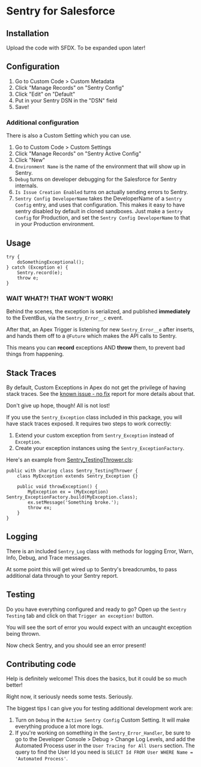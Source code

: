 # Sentry for Salesforce

## Installation

Upload the code with SFDX. To be expanded upon later!

## Configuration

1. Go to Custom Code > Custom Metadata
2. Click "Manage Records" on "Sentry Config"
3. Click "Edit" on "Default"
4. Put in your Sentry DSN in the "DSN" field
5. Save!

### Additional configuration

There is also a Custom Setting which you can use.

1. Go to Custom Code > Custom Settings
2. Click "Manage Records" on "Sentry Active Config"
3. Click "New"
4. `Environment Name` is the name of the environment that will show up in Sentry.
5. `Debug` turns on developer debugging for the Salesforce for Sentry internals.
6. `Is Issue Creation Enabled` turns on actually sending errors to Sentry.
7. `Sentry Config DeveloperName` takes the DeveloperName of a `Sentry Config` entry, and uses that configuration. This makes it easy to have sentry disabled by default in cloned sandboxes. Just make a `Sentry Config` for Production, and set the `Sentry Config DeveloperName` to that in your Production environment.

## Usage

```
try {
    doSomethingExceptional();
} catch (Exception e) {
    Sentry.record(e);
    throw e;
}
```

### WAIT WHAT?! THAT WON'T WORK!

Behind the scenes, the exception is serialized, and published **immediately** to the EventBus, via the `Sentry_Error__c` event.

After that, an Apex Trigger is listening for new `Sentry_Error__e` after inserts, and hands them off to a `@Future` which makes the API calls to Sentry. 

This means you can **record** exceptions AND **throw** them, to prevent bad things from happening.

## Stack Traces

By default, Custom Exceptions in Apex do not get the privilege of having stack traces. See the [known issue - no fix](https://success.salesforce.com/issues_view?id=a1p300000008dVIAAY) report for more details about that.

Don't give up hope, though! All is not lost!

If you use the `Sentry_Exception` class included in this package, you will have stack traces exposed. It requires two steps to work correctly:

1. Extend your custom exception from `Sentry_Exception` instead of `Exception`.
2. Create your exception instances using the `Sentry_ExceptionFactory`.

Here's an example from [Sentry_TestingThrower.cls](force-app/main/default/classes/Sentry_TestingThrower.cls):

```
public with sharing class Sentry_TestingThrower {
    class MyException extends Sentry_Exception {}

    public void throwException() {
        MyException ex = (MyException) Sentry_ExceptionFactory.build(MyException.class);
        ex.setMessage('Something broke.');
        throw ex;
    }
}
```

## Logging

There is an included `Sentry_Log` class with methods for logging Error, Warn, Info, Debug, and Trace messages.

At some point this will get wired up to Sentry's breadcrumbs, to pass additional data through to your Sentry report.

## Testing

Do you have everything configured and ready to go? Open up the `Sentry Testing` tab and click on that `Trigger an exception!` button.

You will see the sort of error you would expect with an uncaught exception being thrown.

Now check Sentry, and you should see an error present!

## Contributing code

Help is definitely welcome! This does the basics, but it could be so much better!

Right now, it seriously needs some tests. Seriously.

The biggest tips I can give you for testing additional development work are:

1. Turn on `Debug` in the `Active Sentry Config` Custom Setting. It will make everything produce a lot more logs.
2. If you're working on something in the `Sentry_Error_Handler`, be sure to go to the Developer Console > Debug > Change Log Levels, and add the Automated Process user in the `User Tracing for All Users` section. The query to find the User Id you need is `SELECT Id FROM User WHERE Name = 'Automated Process'`.

